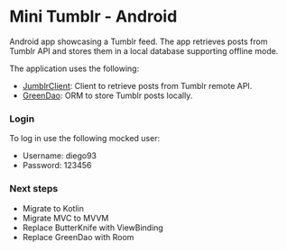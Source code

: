 # Mini Tumblr - Android

Android app showcasing a Tumblr feed. The app retrieves posts from Tumblr API and stores them in a local database supporting offline mode.

The application uses the following:
- [JumblrClient](https://github.com/tumblr/jumblr): Client to retrieve posts from Tumblr remote API.
- [GreenDao](https://github.com/greenrobot/greenDAO): ORM to store Tumblr posts locally.

### Login
To log in use the following mocked user:
- Username: diego93
- Password: 123456

### Next steps
- Migrate to Kotlin
- Migrate MVC to MVVM
- Replace ButterKnife with ViewBinding
- Replace GreenDao with Room